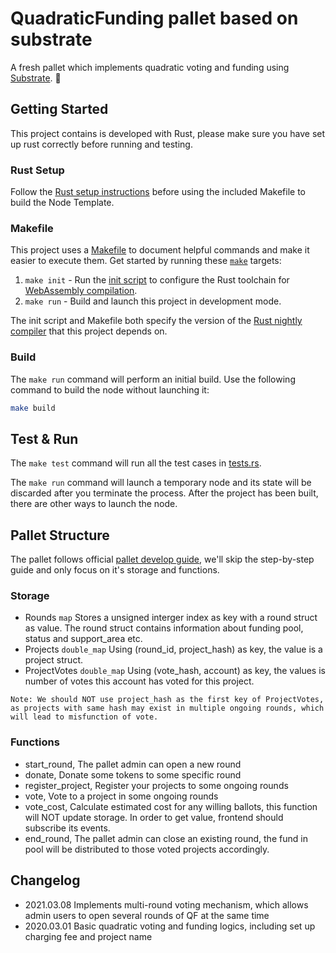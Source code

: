 # QuadraticFunding pallet based on substrate

A fresh pallet which implements quadratic voting and funding using [Substrate](https://github.com/substrate-developer-hub/substrate-node-template/tree/v2.0.1). :rocket:

## Getting Started

This project contains is developed with Rust, please make sure you have set up rust correctly before running and testing.

### Rust Setup

Follow the [Rust setup instructions](./doc/rust-setup.md) before using the included Makefile to
build the Node Template.

### Makefile

This project uses a [Makefile](Makefile) to document helpful commands and make it easier to execute
them. Get started by running these [`make`](https://www.gnu.org/software/make/manual/make.html)
targets:

1. `make init` - Run the [init script](scripts/init.sh) to configure the Rust toolchain for
   [WebAssembly compilation](https://substrate.dev/docs/en/knowledgebase/getting-started/#webassembly-compilation).
1. `make run` - Build and launch this project in development mode.

The init script and Makefile both specify the version of the
[Rust nightly compiler](https://substrate.dev/docs/en/knowledgebase/getting-started/#rust-nightly-toolchain)
that this project depends on.

### Build

The `make run` command will perform an initial build. Use the following command to build the node
without launching it:

```sh
make build
```

## Test & Run
The `make test` command will run all the test cases in [tests.rs](./pallets/quadratic-funding/tests.rs).  

The `make run` command will launch a temporary node and its state will be discarded after you
terminate the process. After the project has been built, there are other ways to launch the node.

## Pallet Structure
The pallet follows official [pallet develop guide](https://substrate.dev/docs/en/tutorials/build-a-dapp/pallet), we'll skip the step-by-step guide and only focus on it's storage and functions.

### Storage
- Rounds `map` Stores a unsigned interger index as key with a round struct as value. The round struct contains information about funding pool, status and support_area etc.
- Projects `double_map` Using (round_id, project_hash) as key, the value is a project struct.
- ProjectVotes `double_map` Using (vote_hash, account) as key, the values is number of votes this account has voted for this project. 
```
Note: We should NOT use project_hash as the first key of ProjectVotes, as projects with same hash may exist in multiple ongoing rounds, which will lead to misfunction of vote.
```
### Functions
- start_round, The pallet admin can open a new round
- donate, Donate some tokens to some specific round
- register_project, Register your projects to some ongoing rounds
- vote, Vote to a project in some ongoing rounds
- vote_cost, Calculate estimated cost for any willing ballots, this function will NOT update storage. In order to get value, frontend should subscribe its events.
- end_round, The pallet admin can close an existing round, the fund in pool will be distributed to those voted projects accordingly.

## Changelog
- 2021.03.08 Implements multi-round voting mechanism, which allows admin users to open several rounds of QF at the same time
- 2020.03.01 Basic quadratic voting and funding logics, including set up charging fee and project name